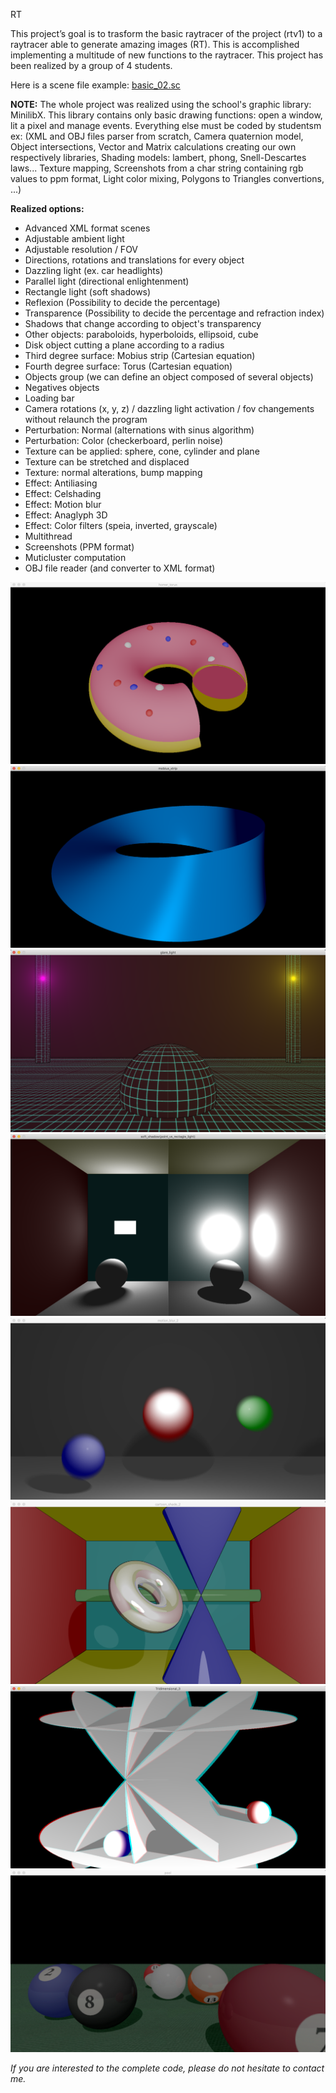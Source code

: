 RT

This project’s goal is to trasform the basic raytracer of the project (rtv1) to a raytracer able to generate
amazing images (RT). This is accomplished implementing  a multitude of new functions to the raytracer.
This project has been realized by a group of 4 students.

Here is a scene file example: [basic_02.sc](scene_examples/basic_02.sc)

__NOTE:__
The whole project was realized using the school's graphic library: MinilibX.
This library contains only basic drawing functions: open a window, lit a pixel and manage events.
Everything else must be coded by studentsm ex: 
(XML and OBJ files parser from scratch, Camera quaternion model, Object intersections,
Vector and Matrix calculations creating our own respectively libraries, Shading models: lambert, phong, Snell-Descartes laws...
Texture mapping, Screenshots from a char string containing rgb values to ppm format, Light color mixing, Polygons to Triangles convertions, ...)

__Realized options:__
- Advanced XML format scenes
- Adjustable ambient light
- Adjustable resolution / FOV 
- Directions, rotations and translations for every object
- Dazzling light (ex. car headlights)
- Parallel light (directional enlightenment)
- Rectangle light (soft shadows)
- Reflexion (Possibility to decide the percentage)
- Transparence (Possibility to decide the percentage and refraction index)
- Shadows that change according to object's transparency
- Other objects: paraboloids, hyperboloids, ellipsoid, cube
- Disk object cutting a plane according to a radius
- Third degree surface: Mobius strip (Cartesian equation)
- Fourth degree surface: Torus (Cartesian equation)
- Objects group (we can define an object composed of several objects)
- Negatives objects
- Loading bar
- Camera rotations (x, y, z) / dazzling light activation / fov changements without relaunch the program
- Perturbation: Normal (alternations with sinus algorithm)
- Perturbation: Color (checkerboard, perlin noise)
- Texture can be applied: sphere, cone, cylinder and plane
- Texture can be stretched and displaced
- Texture: normal alterations, bump mapping
- Effect: Antiliasing
- Effect: Celshading
- Effect: Motion blur
- Effect: Anaglyph 3D
- Effect: Color filters (speia, inverted, grayscale)
- Multithread
- Screenshots (PPM format)
- Muticluster computation
- OBJ file reader (and converter to XML format)

![alt text](screens/screen1.png)
![alt text](screens/screen2.png)
![alt text](screens/screen3.png)
![alt text](screens/screen4.png)
![alt text](screens/screen5.png)
![alt text](screens/screen6.png)
![alt text](screens/screen7.png)
![alt text](screens/screen8.png)




_If you are interested to the complete code, please do not hesitate to contact me._
